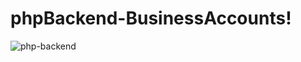 # phpBackend-BusinessAccounts!

![php-backend](https://user-images.githubusercontent.com/28168507/195949289-0aec27ed-11ee-4f24-9689-a7f7e363b9a5.PNG)
